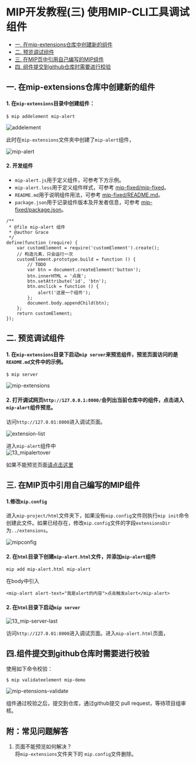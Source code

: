 # MIP开发教程(三)  使用MIP-CLI工具调试组件  
* [一. 在mip-extensions仓库中创建新的组件](#no1)
* [二. 预览调试组件](#no2) 
* [三. 在MIP页中引用自己编写的MIP组件](#no3) 
* [四. 组件提交到github仓库时需要进行校验](#no4) 
<div id="no1">   </div>

## 一. 在mip-extensions仓库中创建新的组件 

#### 1. 在`mip-extensions`目录中创建组件：  

```
$ mip addelement mip-alert    
```
![addelement](https://github.com/mipengine/mip-blog/blob/master/img/13_mipalert.jpg)    

此时在`mip-extensions`文件夹中创建了`mip-alert`组件，  

![mip-alert](https://github.com/mipengine/mip-blog/blob/master/img/13_mipalertlist.jpg)    

#### 2. 开发组件
  
- `mip-alert.js`用于定义组件，可参考下方示例。    
- `mip-alert.less`用于定义组件样式，可参考 [mip-fixed/mip-fixed](https://github.com/mipengine/mip-extensions/blob/master/mip-fixed/mip-fixed.less)。   
- `README.md`用于说明组件用法，可参考 [mip-fixed/README.md](https://github.com/mipengine/mip-extensions/blob/master/mip-fixed/README.md)。   
- `package.json`用于记录组件版本及开发者信息，可参考 [mip-fixed/package.json](https://github.com/mipengine/mip-extensions/blob/master/mip-fixed/package.json)。    

```
/**
 * @file mip-alert 组件
 * @author Grace
 */
define(function (require) {
    var customElement = require('customElement').create();
    // 构造元素，只会运行一次
    customElement.prototype.build = function () {
        // TODO
        var btn = document.createElement('button');
        btn.innerHTML = '点我';
        btn.setAttribute('id', 'btn');
        btn.onclick = function () {
            alert('这是一个组件');
        };
        document.body.appendChild(btn);
    };
    return customElement;
});
```    
<div id="no2">   </div>

## 二. 预览调试组件
#### 1. 在`mip-extensions`目录下启动`mip server`来预览组件，预览页面访问的是`README.md`文件中的示例。  

```
$ mip server
```

![mip-extensions](https://github.com/mipengine/mip-blog/blob/master/img/13_mipserver.jpg)   

#### 2. 打开调试网页`http://127.0.0.1:8000/`会列出当前仓库中的组件，点击进入`mip-alert`组件预览。 

访问`http://127.0.01:8000`进入调试页面。   

![extension-list](https://github.com/mipengine/mip-blog/blob/master/img/13_mip-server-list-alert.jpg)       

进入`mip-alert`组件中   
![13_mipalertover](https://github.com/mipengine/mip-blog/blob/master/img/13_mipalertover.jpg)       

如果不能预览页面[请点击这里](#no5)

<div id="no3">   </div>

## 三. 在MIP页中引用自己编写的MIP组件  
#### 1.修改`mip.config`
 进入`mip-project/html`文件夹下，如果没有`mip.config`文件则执行`mip init`命令创建此文件。如果已经存在，修改`mip.config`文件的字段`extensionsDir`为`../extensions`。    

![mipconfig](https://github.com/mipengine/mip-blog/blob/master/img/13_mip-config.jpg) 

#### 2. 在`html`目录下创建`mip-alert.html`文件，并添加`mip-alert`组件

```
mip add mip-alert.html mip-alert  
```
在body中引入

```
<mip-alert alert-text="我是alert的内容">点击触发alert</mip-alert>
```

#### 2. 在`html`目录下启动`mip server`    

![13_mip-server-last](https://github.com/mipengine/mip-blog/blob/master/img/13_mip-server-last.jpg)       

访问`http://127.0.01:8000`进入调试页面。进入`mip-alert.html`页面，   





<div id="no4">   </div>

## 四.组件提交到github仓库时需要进行校验

使用如下命令校验： 
```
$ mip validateelement mip-demo
```

![mip-etensions-validate](https://github.com/mipengine/mip-blog/blob/master/img/13_mipvalidate.jpg)

组件通过校验之后，提交到仓库，通过github提交 pull request，等待项目组审核。



<div id="no5">   </div>

## 附：常见问题解答
1. 页面不能预览如何解决？  
将`mip-extensions`文件夹下的 `mip.config`文件删除。












